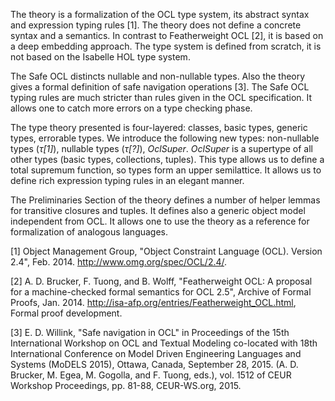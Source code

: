 The theory is a formalization of the OCL type system,
its abstract syntax and expression typing rules [1].
The theory does not define a concrete syntax and a semantics.
In contrast to Featherweight OCL [2],
it is based on a deep embedding approach. The type system is defined
from scratch, it is not based on the Isabelle HOL type system.

The Safe OCL distincts nullable and non-nullable types. Also
the theory gives a formal definition of safe navigation
operations [3]. The Safe OCL typing rules
are much stricter than rules given in the OCL specification.
It allows one to catch more errors on a type checking phase.

The type theory presented is four-layered: classes, basic types,
generic types, errorable types. We introduce the following new types:
non-nullable types (*τ[1]*), nullable types (*τ[?]*),
*OclSuper*. *OclSuper* is a supertype of all other types
(basic types, collections, tuples). This type allows us to define
a total supremum function, so types form an upper semilattice.
It allows us to define rich expression typing rules in an elegant manner.

The Preliminaries Section of the theory defines a number of
helper lemmas for transitive closures and tuples. It defines also
a generic object model independent from OCL. It allows one to use
the theory as a reference for formalization of analogous languages.

[1] Object Management Group, "Object Constraint Language (OCL).
Version 2.4", Feb. 2014. http://www.omg.org/spec/OCL/2.4/.

[2] A. D. Brucker, F. Tuong, and B. Wolff, "Featherweight OCL: A proposal
for a machine-checked formal semantics for OCL 2.5", Archive of Formal
Proofs, Jan. 2014. http://isa-afp.org/entries/Featherweight_OCL.html,
Formal proof development.

[3] E. D. Willink, "Safe navigation in OCL" in Proceedings of the 15th
International Workshop on OCL and Textual Modeling co-located with
18th International Conference on Model Driven Engineering Languages
and Systems (MoDELS 2015), Ottawa, Canada, September 28, 2015.
(A. D. Brucker, M. Egea, M. Gogolla, and F. Tuong, eds.), vol. 1512 of
CEUR Workshop Proceedings, pp. 81-88, CEUR-WS.org, 2015.
